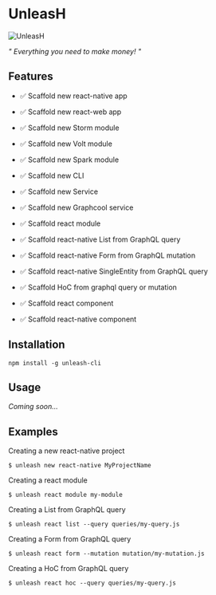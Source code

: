 # UnleasH

![UnleasH](https://raw.githubusercontent.com/thunder-js/unleash-cli/master/resources/demon.jpg)

*" Everything you need to make money! "*

## Features

- ✅ Scaffold new react-native app
- ✅ Scaffold new react-web app
- ✅ Scaffold new Storm module
- ✅ Scaffold new Volt module
- ✅ Scaffold new Spark module
- ✅ Scaffold new CLI
- ✅ Scaffold new Service
- ✅ Scaffold new Graphcool service

- ✅ Scaffold react module
- ✅ Scaffold react-native List from GraphQL query
- ✅ Scaffold react-native Form from GraphQL mutation
- ✅ Scaffold react-native SingleEntity from GraphQL query
- ✅ Scaffold HoC from graphql query or mutation
- ✅ Scaffold react component
- ✅ Scaffold react-native component

## Installation
```
npm install -g unleash-cli
```

## Usage
*Coming soon...*

## Examples
Creating a new react-native project
```
$ unleash new react-native MyProjectName
```
Creating a react module
```
$ unleash react module my-module
```
Creating a List from GraphQL query
```
$ unleash react list --query queries/my-query.js
```
Creating a Form from GraphQL query
```
$ unleash react form --mutation mutation/my-mutation.js
```
Creating a HoC from GraphQL query
```
$ unleash react hoc --query queries/my-query.js
```
